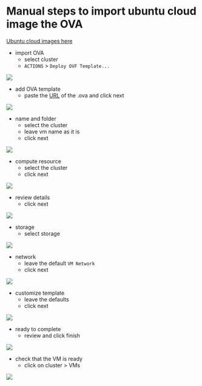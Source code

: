 # Manual steps to import ubuntu cloud image the OVA

[Ubuntu cloud images here](https://cloud-images.ubuntu.com/)

- import OVA
    - select cluster
    - `ACTIONS` > `Deploy OVF Template...`

![](screenshots/2022-05-21-00-54-44.png)

- add OVA template
    - paste the [URL](https://cloud-images.ubuntu.com/focal/current/focal-server-cloudimg-amd64.ova) of the .ova and click next

![](screenshots/2022-05-21-00-56-15.png)

- name and folder
    - select the cluster
    - leave vm name as it is
    - click next

![](screenshots/2022-05-21-00-57-07.png)

- compute resource
    - select the cluster
    - click next

![](screenshots/2022-05-21-00-57-56.png)

- review details
    - click next

![](screenshots/2022-05-21-00-58-59.png)

- storage
    - select storage

![](screenshots/2022-05-21-01-00-46.png)

- network
    - leave the default `VM Network`
    - click next

![](screenshots/2022-05-21-01-01-22.png)

- customize template
    - leave the defaults
    - click next

![](screenshots/2022-05-21-01-02-11.png)

- ready to complete
    - review and click finish

![](screenshots/2022-05-21-01-03-14.png)


- check that the VM is ready
    - click on cluster > VMs

![](screenshots/2022-05-21-01-07-28.png)